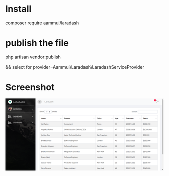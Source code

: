 # Install 

composer require aammui/laradash

# publish the file

php artisan vendor:publish 

&& select for provider=Aammui\Laradash\LaradashServiceProvider

# Screenshot
![ScreenShot](https://raw.githubusercontent.com/bedus-creation/laradash/master/docs/screenshot.png)

